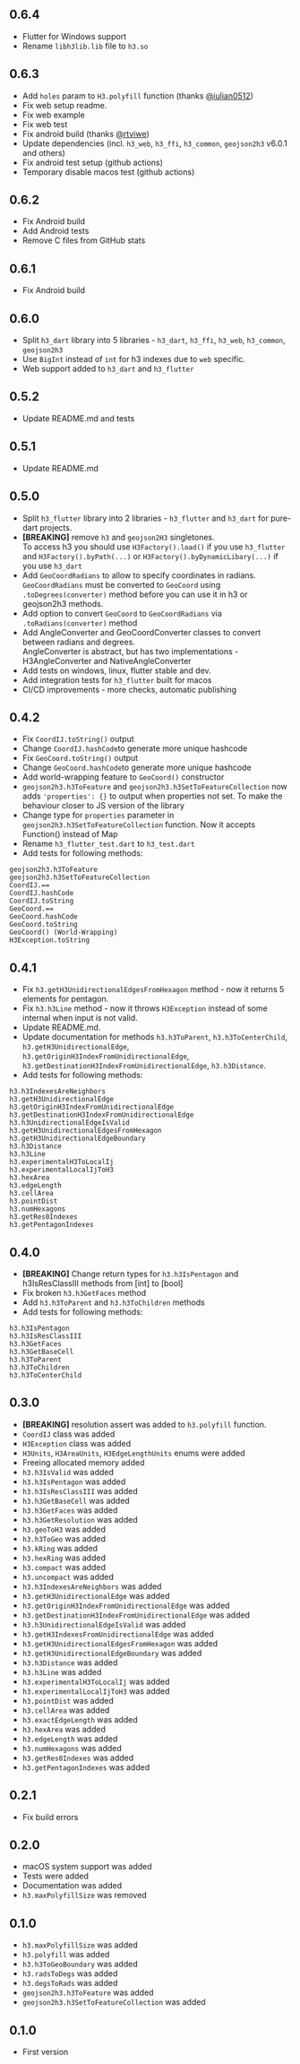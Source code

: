 ## 0.6.4
* Flutter for Windows support
* Rename `libh3lib.lib` file to `h3.so`

## 0.6.3
* Add `holes` param to `H3.polyfill` function (thanks [@iulian0512](https://github.com/iulian0512))
* Fix web setup readme.
* Fix web example
* Fix web test
* Fix android build (thanks [@rtviwe](https://github.com/iulian0512))
* Update dependencies (incl. `h3_web`, `h3_ffi`, `h3_common`, `geojson2h3` v6.0.1 and others)
* Fix android test setup (github actions)
* Temporary disable macos test (github actions)

## 0.6.2
* Fix Android build
* Add Android tests
* Remove C files from GitHub stats

## 0.6.1
* Fix Android build

## 0.6.0
* Split `h3_dart` library into 5 libraries - `h3_dart`, `h3_ffi`, `h3_web`, `h3_common`, `geojson2h3`
* Use `BigInt` instead of `int` for h3 indexes due to `web` specific.
* Web support added to `h3_dart` and `h3_flutter`
## 0.5.2
* Update README.md and tests
## 0.5.1
* Update README.md

## 0.5.0
* Split `h3_flutter` library into 2 libraries - `h3_flutter` and `h3_dart` for pure-dart projects.
* **[BREAKING]** remove `h3` and `geojson2H3` singletones.  
  To access h3 you should use `H3Factory().load()` if you use `h3_flutter` and `H3Factory().byPath(...)` or `H3Factory().byDynamicLibary(...)` if you use `h3_dart`
* Add `GeoCoordRadians` to allow to specify coordinates in radians.  
  `GeoCoordRadians` must be converted to `GeoCoord` using `.toDegrees(converter)` method before you can use it in h3 or geojson2h3 methods.
* Add option to convert `GeoCoord` to `GeoCoordRadians` via `.toRadians(converter)` method
* Add AngleConverter and GeoCoordConverter classes to convert between radians and degrees.  
  AngleConverter is abstract, but has two implementations - H3AngleConverter and NativeAngleConverter
* Add tests on windows, linux, flutter stable and dev.
* Add integration tests for `h3_flutter` built for macos
* CI/CD improvements - more checks, automatic publishing

## 0.4.2
* Fix `CoordIJ.toString()` output
* Change `CoordIJ.hashCode`to generate more unique hashcode
* Fix `GeoCoord.toString()` output
* Change `GeoCoord.hashCode`to generate more unique hashcode
* Add world-wrapping feature to `GeoCoord()` constructor
* `geojson2h3.h3ToFeature` and `geojson2h3.h3SetToFeatureCollection` now adds `'properties': {}` to output when properties not set. To make the behaviour closer to JS version of the library
* Change type for `properties` parameter in `geojson2h3.h3SetToFeatureCollection` function. Now it accepts Function() instead of Map
* Rename `h3_flutter_test.dart` to `h3_test.dart`
* Add tests for following methods:
```
geojson2h3.h3ToFeature
geojson2h3.h3SetToFeatureCollection
CoordIJ.==
CoordIJ.hashCode
CoordIJ.toString
GeoCoord.==
GeoCoord.hashCode
GeoCoord.toString
GeoCoord() (World-Wrapping)
H3Exception.toString
```

## 0.4.1
* Fix `h3.getH3UnidirectionalEdgesFromHexagon` method - now it returns 5 elements for pentagon.
* Fix `h3.h3Line` method - now it throws `H3Exception` instead of some internal when input is not valid.
* Update README.md.
* Update documentation for methods `h3.h3ToParent`, `h3.h3ToCenterChild`, `h3.getH3UnidirectionalEdge`, `h3.getOriginH3IndexFromUnidirectionalEdge`, `h3.getDestinationH3IndexFromUnidirectionalEdge`, `h3.h3Distance`.
* Add tests for following methods:
```
h3.h3IndexesAreNeighbors
h3.getH3UnidirectionalEdge
h3.getOriginH3IndexFromUnidirectionalEdge
h3.getDestinationH3IndexFromUnidirectionalEdge
h3.h3UnidirectionalEdgeIsValid
h3.getH3UnidirectionalEdgesFromHexagon
h3.getH3UnidirectionalEdgeBoundary
h3.h3Distance
h3.h3Line
h3.experimentalH3ToLocalIj
h3.experimentalLocalIjToH3
h3.hexArea
h3.edgeLength
h3.cellArea
h3.pointDist
h3.numHexagons
h3.getRes0Indexes
h3.getPentagonIndexes
```

## 0.4.0
* **[BREAKING]** Change return types for `h3.h3IsPentagon` and h3IsResClassIII methods from [int] to [bool]
* Fix broken `h3.h3GetFaces` method
* Add `h3.h3ToParent` and `h3.h3ToChildren` methods
* Add tests for following methods:
```
h3.h3IsPentagon
h3.h3IsResClassIII
h3.h3GetFaces
h3.h3GetBaseCell
h3.h3ToParent
h3.h3ToChildren
h3.h3ToCenterChild
```

## 0.3.0
* **[BREAKING]** resolution assert was added to `h3.polyfill` function.
* `CoordIJ` class was added
* `H3Exception` class was added
* `H3Units`, `H3AreaUnits`, `H3EdgeLengthUnits` enums were added
* Freeing allocated memory added
* `h3.h3IsValid` was added
* `h3.h3IsPentagon` was added
* `h3.h3IsResClassIII` was added
* `h3.h3GetBaseCell` was added
* `h3.h3GetFaces` was added
* `h3.h3GetResolution` was added
* `h3.geoToH3` was added
* `h3.h3ToGeo` was added
* `h3.kRing` was added
* `h3.hexRing` was added
* `h3.compact` was added
* `h3.uncompact` was added
* `h3.h3IndexesAreNeighbors` was added
* `h3.getH3UnidirectionalEdge` was added
* `h3.getOriginH3IndexFromUnidirectionalEdge` was added
* `h3.getDestinationH3IndexFromUnidirectionalEdge` was added
* `h3.h3UnidirectionalEdgeIsValid` was added
* `h3.getH3IndexesFromUnidirectionalEdge` was added
* `h3.getH3UnidirectionalEdgesFromHexagon` was added
* `h3.getH3UnidirectionalEdgeBoundary` was added
* `h3.h3Distance` was added
* `h3.h3Line` was added
* `h3.experimentalH3ToLocalIj` was added
* `h3.experimentalLocalIjToH3` was added
* `h3.pointDist` was added
* `h3.cellArea` was added
* `h3.exactEdgeLength` was added
* `h3.hexArea` was added
* `h3.edgeLength` was added
* `h3.numHexagons` was added
* `h3.getRes0Indexes` was added
* `h3.getPentagonIndexes` was added


## 0.2.1

* Fix build errors

## 0.2.0

* macOS system support was added
* Tests were added
* Documentation was added
* `h3.maxPolyfillSize` was removed
## 0.1.0

* `h3.maxPolyfillSize` was added
* `h3.polyfill` was added
* `h3.h3ToGeoBoundary` was added
* `h3.radsToDegs` was added
* `h3.degsToRads` was added
* `geojson2h3.h3ToFeature` was added
* `geojson2h3.h3SetToFeatureCollection` was added

## 0.1.0

* First version
